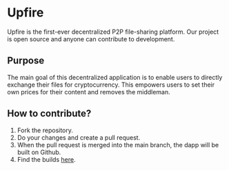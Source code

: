 # Upfire

Upfire is the first-ever decentralized P2P file-sharing platform. Our project is open source and anyone can contribute to development.

## Purpose

The main goal of this decentralized application is to enable users to directly exchange their files for cryptocurrency. This empowers users to set their own prices for their content and removes the middleman.

## How to contribute?

1. Fork the repository. 
2. Do your changes and create a pull request.
3. When the pull request is merged into the main branch, the dapp will be built on Github.
4. Find the builds [here](https://github.com/UpfireHQ/upfire/actions).

